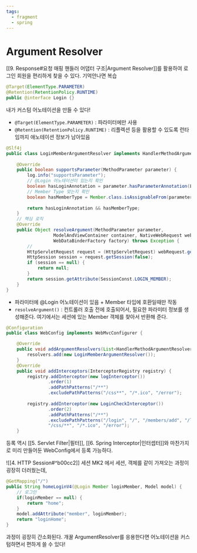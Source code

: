 ```yaml
---
tags:
  - fragment
  - spring
---
```

# Argument Resolver
[[9. Response#요청 매핑 핸들러 어댑터 구조|Argument Resolver]]를 활용하여 로그인 회원을 편리하게 찾을 수 있다.
기억안나면 복습

```java title:"@Login 어노테이션 생성"
@Target(ElementType.PARAMETER)  
@Retention(RetentionPolicy.RUNTIME)  
public @interface Login {}
```
내가 커스텀 어노테이션을 만들 수 있다!
- `@Target(ElementType.PARAMETER)` : 파라미터에만 사용
- `@Retention(RetentionPolicy.RUNTIME)` : 리플렉션 등을 활용할 수 있도록 런타임까지 애노테이션 정보가 남아있음


```java
@Slf4j  
public class LoginMemberArgumentResolver implements HandlerMethodArgumentResolver { 
	
    @Override  
    public boolean supportsParameter(MethodParameter parameter) {  
        log.info("supportsParameter");  
        // @Login 어노테이션이 있는지 확인  
        boolean hasLoginAnnotation = parameter.hasParameterAnnotation(Login.class);  
        // Member Type 맞는지 확인  
        boolean hasMemberType = Member.class.isAssignableFrom(parameter.getParameterType());  
  
        return hasLoginAnnotation && hasMemberType;  
    } 
    // 핵심 로직 
    @Override  
    public Object resolveArgument(MethodParameter parameter, 
				  ModelAndViewContainer container, NativeWebRequest webRequest, 
				  WebDataBinderFactory factory) throws Exception {  
		// 
        HttpServletRequest request = (HttpServletRequest) webRequest.getNativeRequest();  
        HttpSession session = request.getSession(false);  
        if (session == null) {  
            return null;  
        }        
        return session.getAttribute(SessionConst.LOGIN_MEMBER);  
    }
}
```
- 파라미터에 @Login 어노테이션이 있음 + Member 타입에 호환일때만 작동
- `resolveArgument()` : 컨트롤러 호출 전에 호출되어서, 필요한 파라미터 정보를 생성해준다.
  여기에서는 세션에 있는 Member 객체를 찾아서 반환해 준다. 


```java title:"Argument Resolver 등록" hl:4-7
@Configuration  
public class WebConfig implements WebMvcConfigurer {  

    @Override  
    public void addArgumentResolvers(List<HandlerMethodArgumentResolver> resolvers) {  
        resolvers.add(new LoginMemberArgumentResolver());  
    }  
    @Override  
    public void addInterceptors(InterceptorRegistry registry) {  
        registry.addInterceptor(new logInterceptor())  
                .order(1)  
                .addPathPatterns("/**")  
                .excludePathPatterns("/css**", "/*.ico", "/error");  
  
        registry.addInterceptor(new LoginCheckInterceptor())  
                .order(2)  
                .addPathPatterns("/**")  
                .excludePathPatterns("/login", "/", "/members/add", "/logout", 
                "/css/**", "/*.ico", "/error");  
    }
```
등록 역시 [[5. Servlet Filter|필터]], [[6. Spring Interceptor|인터셉터]]와 마찬가지로 미리 만들어둔 WebConfig에서 등록 가능하다.

![[4. HTTP Session#^b00cc2]]
세션 MK2 에서 세션, 객체를 같이 가져오는 과정이 굉장히 더러웠는데,

```java hl:2,7
@GetMapping("/")  
public String homeLoginV4(@Login Member loginMember, Model model) {  
    // 로그인  
    if(loginMember == null) {  
        return "home";  
    }    
    model.addAttribute("member", loginMember);  
    return "loginHome";  
}
```
과정이 굉장히 간소화된다. 개꿀
ArgumentResolver를 응용한다면 어노테이션을 커스텀하면서 편하게 쓸 수 있다!